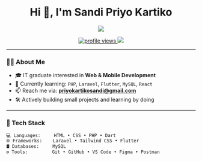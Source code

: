 <h1 align="center">Hi 👋, I'm Sandi Priyo Kartiko</h1>

<p align="center">
  <img src="https://readme-typing-svg.herokuapp.com?font=Fira+Code&pause=1000&color=36BCF7&center=true&vCenter=true&width=435&lines=Welcome+to+my+GitHub!;I'm+a+Web+Developer+💻;Always+learning+and+building!+🚀" />
</p>

<p align="center">
  <a href="https://github.com/sandikartiko">
    <img src="https://komarev.com/ghpvc/?username=sandikartiko&label=Profile%20views&color=0e75b6&style=flat" alt="profile views" />
  </a>
  <a href="https://github.com/sandikartiko?tab=followers">
    <img src="https://img.shields.io/github/followers/sandikartiko?label=Followers&style=social" />
  </a>
</p>

---

### 🧑‍💻 About Me

- 🎓 IT graduate interested in **Web & Mobile Development**
- 🧠 Currently learning: `PHP`, `Laravel`, `Flutter`, `MySQL`, `React`
- 📫 Reach me via: **priyokartikosandi@gmail.com**
- 🛠 Actively building small projects and learning by doing

---

### 🚀 Tech Stack

```markdown
💻 Languages:     HTML • CSS • PHP • Dart  
🌐 Frameworks:    Laravel • Tailwind CSS • Flutter  
🛢️ Databases:     MySQL  
⚙️ Tools:         Git • GitHub • VS Code • Figma • Postman

